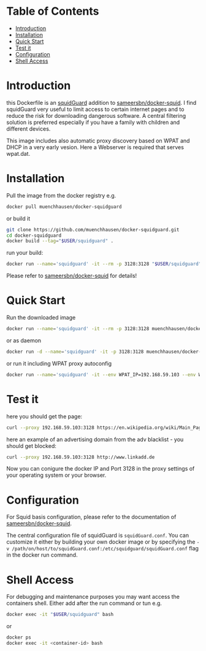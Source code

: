 # Table of Contents

- [Introduction](#introduction)
- [Installation](#installation)
- [Quick Start](#quick-start)
- [Test it](#test-it)
- [Configuration](#configuration)
- [Shell Access](#shell-access)

# Introduction

this Dockerfile is an [squidGuard](http://www.squidguard.org/) addition to [sameersbn/docker-squid](https://github.com/sameersbn/docker-squid). I find squidGuard very useful to limit access to certain internet pages and to reduce the risk for downloading dangerous software. A central filtering solution is preferred especially if you have a family with children and different devices.

This image includes also automatic proxy discovery based on WPAT and DHCP in a very early vesion. Here a Webserver is required that serves wpat.dat.

# Installation

Pull the image from the docker registry e.g.

```bash
docker pull muenchhausen/docker-squidguard
```

or build it

```bash
git clone https://github.com/muenchhausen/docker-squidguard.git
cd docker-squidguard
docker build --tag="$USER/squidguard" .
```
run your build:
```bash
docker run --name='squidguard' -it --rm -p 3128:3128 "$USER/squidguard"
```

Please refer to [sameersbn/docker-squid](https://github.com/sameersbn/docker-squid) for details!

# Quick Start

Run the downloaded image

```bash
docker run --name='squidguard' -it --rm -p 3128:3128 muenchhausen/docker-squidguard:latest
```
or as daemon
```bash
docker run -d --name='squidguard' -it -p 3128:3128 muenchhausen/docker-squidguard:latest
```

or run it including WPAT proxy autoconfig 
```bash
docker run --name='squidguard' -it --env WPAT_IP=192.168.59.103 --env WPAT_NOPROXY_NET=192.168.59.0 --env WPAT_NOPROXY_MASK=255.255.255.0 --rm -p 3128:3128 -p 80:80 muenchhausen/docker-squidguard:latest
```

# Test it 

here you should get the page:
```bash
curl --proxy 192.168.59.103:3128 https://en.wikipedia.org/wiki/Main_Page
```

here an example of an advertising domain from the adv blacklist - you should get blocked:
```bash
curl --proxy 192.168.59.103:3128 http://www.linkadd.de
```

Now you can conigure the docker IP and Port 3128 in the proxy settings of your operating system or your browser.


# Configuration

For Squid basis configuration, please refer to the documentation of [sameersbn/docker-squid](https://github.com/sameersbn/docker-squid).

The central configuration file of squidGuard is `squidGuard.conf`. You can customize it either by building your own docker image or by specifying the `-v /path/on/host/to/squidGuard.conf:/etc/squidguard/squidGuard.conf` flag in the docker run command. 

# Shell Access


For debugging and maintenance purposes you may want access the containers shell. Either add after the run command or tun e.g.

```bash
docker exec -it "$USER/squidguard" bash
```
or
```bash
docker ps
docker exec -it <container-id> bash
```
